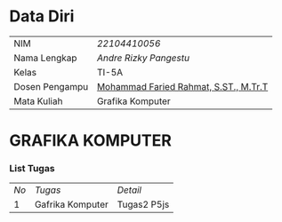 # Data Diri

|  |  |
|--|--|
| NIM | *22104410056* |
| Nama Lengkap | *Andre Rizky Pangestu* |
| Kelas | TI-5A |
| Dosen Pengampu | [Mohammad Faried Rahmat, S.ST., M.Tr.T](https://github.com/fariedrahmat) |
| Mata Kuliah | Grafika Komputer |  

# GRAFIKA KOMPUTER
### List Tugas
|  |  |  |
|--|--|--|
|*No*| *Tugas* | *Detail* |
| 1 | Gafrika Komputer | Tugas2 P5js  |
